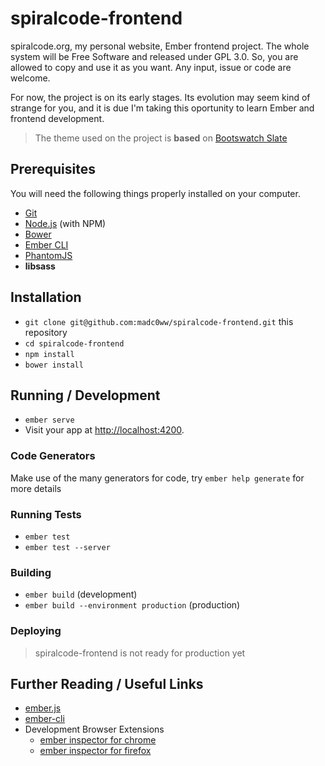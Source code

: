 # spiralcode-frontend

spiralcode.org, my personal website, Ember frontend project. The whole system will be
Free Software and released under GPL 3.0. So, you are allowed to copy and use it as
you want. Any input, issue or code are welcome.

For now, the project is on its early stages. Its evolution may seem kind of
strange for you, and it is due I'm taking this oportunity to learn Ember and
frontend development.

> The theme used on the project is **based** on [Bootswatch Slate](http://bootswatch.com/slate/)

## Prerequisites

You will need the following things properly installed on your computer.

* [Git](https://git-scm.com/)
* [Node.js](https://nodejs.org/) (with NPM)
* [Bower](https://bower.io/)
* [Ember CLI](https://ember-cli.com/)
* [PhantomJS](http://phantomjs.org/)
* **libsass**

## Installation

* `git clone git@github.com:madc0ww/spiralcode-frontend.git` this repository
* `cd spiralcode-frontend`
* `npm install`
* `bower install`

## Running / Development

* `ember serve`
* Visit your app at [http://localhost:4200](http://localhost:4200).

### Code Generators

Make use of the many generators for code, try `ember help generate` for more details

### Running Tests

* `ember test`
* `ember test --server`

### Building

* `ember build` (development)
* `ember build --environment production` (production)

### Deploying

> spiralcode-frontend is not ready for production yet

## Further Reading / Useful Links

* [ember.js](http://emberjs.com/)
* [ember-cli](https://ember-cli.com/)
* Development Browser Extensions
  * [ember inspector for chrome](https://chrome.google.com/webstore/detail/ember-inspector/bmdblncegkenkacieihfhpjfppoconhi)
  * [ember inspector for firefox](https://addons.mozilla.org/en-US/firefox/addon/ember-inspector/)
